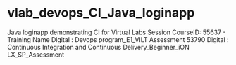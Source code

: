 # vlab_devops_CI_Java_loginapp

Java loginapp demonstrating CI for Virtual Labs Session CourseID: 55637 - Training Name Digital : Devops program_E1_VILT
Assessment 53790	Digital : Continuous Integration and Continuous Delivery_Beginner_iON LX_SP_Assessment